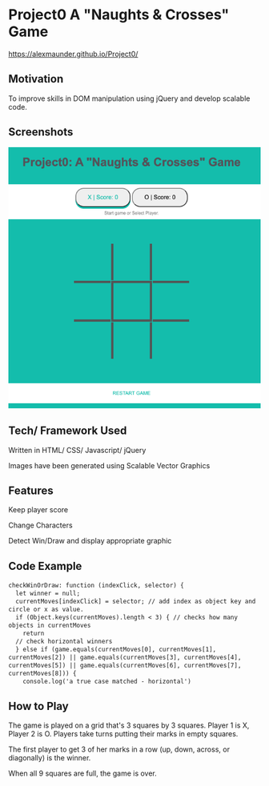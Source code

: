 # Project0 A "Naughts & Crosses" Game

https://alexmaunder.github.io/Project0/


## Motivation
To improve skills in DOM manipulation using jQuery and develop scalable code.

## Screenshots
![image of gameplay](https://github.com/AlexMaunder/Project0/blob/master/img/game.png)

## Tech/ Framework Used

Written in HTML/ CSS/ Javascript/ jQuery

Images have been generated using Scalable Vector Graphics

## Features
Keep player score

Change Characters

Detect Win/Draw and display appropriate graphic


## Code Example

```
checkWinOrDraw: function (indexClick, selector) {
  let winner = null;
  currentMoves[indexClick] = selector; // add index as object key and circle or x as value.
  if (Object.keys(currentMoves).length < 3) { // checks how many objects in currentMoves
    return
  // check horizontal winners
  } else if (game.equals(currentMoves[0], currentMoves[1], currentMoves[2]) || game.equals(currentMoves[3], currentMoves[4], currentMoves[5]) || game.equals(currentMoves[6], currentMoves[7], currentMoves[8])) {
    console.log('a true case matched - horizontal')

```

## How to Play

The game is played on a grid that's 3 squares by 3 squares.
Player 1 is X, Player 2 is O. Players take turns putting their marks in empty squares.

The first player to get 3 of her marks in a row (up, down, across, or diagonally) is the winner.

When all 9 squares are full, the game is over.
